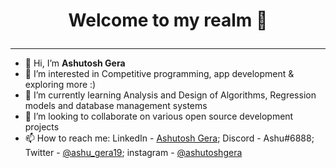 # <p align = "center"> Welcome to my realm 💙 
---
- 👋 Hi, I’m <b>Ashutosh Gera</b>
- 👀 I’m interested in Competitive programming, app development & exploring more :)
- 🌱 I’m currently learning Analysis and Design of Algorithms, Regression models and database management systems
- 💞️ I’m looking to collaborate on various open source development projects
- 📫 How to reach me: LinkedIn - [Ashutosh Gera](https://www.linkedin.com/in/ashutosh-gera/); Discord - Ashu#6888; Twitter - [@ashu_gera19](https://mobile.twitter.com/ashuGera19); instagram - [@ashutoshgera](https://www.instagram.com/ashutoshgera/)
</p>

<!---
Ashutosh-Gera/Ashutosh-Gera is a ✨ special ✨ repository because its `README.md` (this file) appears on your GitHub profile.
You can click the Preview link to take a look at your changes.
--->
